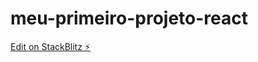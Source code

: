 # meu-primeiro-projeto-react

[Edit on StackBlitz ⚡️](https://stackblitz.com/edit/stackblitz-starters-vr2gvb)